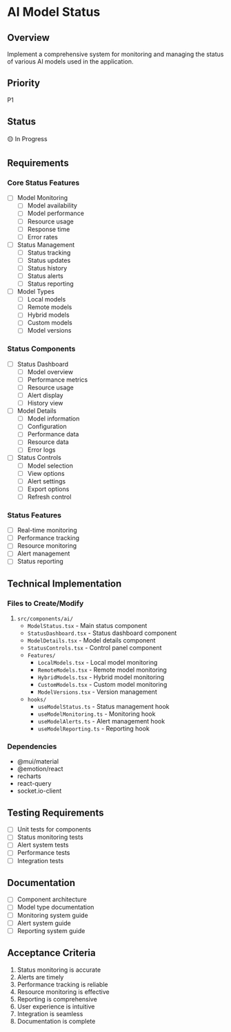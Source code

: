 # AI Model Status

## Overview
Implement a comprehensive system for monitoring and managing the status of various AI models used in the application.

## Priority
P1

## Status
🟡 In Progress

## Requirements

### Core Status Features
- [ ] Model Monitoring
  - [ ] Model availability
  - [ ] Model performance
  - [ ] Resource usage
  - [ ] Response time
  - [ ] Error rates
- [ ] Status Management
  - [ ] Status tracking
  - [ ] Status updates
  - [ ] Status history
  - [ ] Status alerts
  - [ ] Status reporting
- [ ] Model Types
  - [ ] Local models
  - [ ] Remote models
  - [ ] Hybrid models
  - [ ] Custom models
  - [ ] Model versions

### Status Components
- [ ] Status Dashboard
  - [ ] Model overview
  - [ ] Performance metrics
  - [ ] Resource usage
  - [ ] Alert display
  - [ ] History view
- [ ] Model Details
  - [ ] Model information
  - [ ] Configuration
  - [ ] Performance data
  - [ ] Resource data
  - [ ] Error logs
- [ ] Status Controls
  - [ ] Model selection
  - [ ] View options
  - [ ] Alert settings
  - [ ] Export options
  - [ ] Refresh control

### Status Features
- [ ] Real-time monitoring
- [ ] Performance tracking
- [ ] Resource monitoring
- [ ] Alert management
- [ ] Status reporting

## Technical Implementation

### Files to Create/Modify
1. `src/components/ai/`
   - `ModelStatus.tsx` - Main status component
   - `StatusDashboard.tsx` - Status dashboard component
   - `ModelDetails.tsx` - Model details component
   - `StatusControls.tsx` - Control panel component
   - `Features/`
     - `LocalModels.tsx` - Local model monitoring
     - `RemoteModels.tsx` - Remote model monitoring
     - `HybridModels.tsx` - Hybrid model monitoring
     - `CustomModels.tsx` - Custom model monitoring
     - `ModelVersions.tsx` - Version management
   - `hooks/`
     - `useModelStatus.ts` - Status management hook
     - `useModelMonitoring.ts` - Monitoring hook
     - `useModelAlerts.ts` - Alert management hook
     - `useModelReporting.ts` - Reporting hook

### Dependencies
- @mui/material
- @emotion/react
- recharts
- react-query
- socket.io-client

## Testing Requirements
- [ ] Unit tests for components
- [ ] Status monitoring tests
- [ ] Alert system tests
- [ ] Performance tests
- [ ] Integration tests

## Documentation
- [ ] Component architecture
- [ ] Model type documentation
- [ ] Monitoring system guide
- [ ] Alert system guide
- [ ] Reporting system guide

## Acceptance Criteria
1. Status monitoring is accurate
2. Alerts are timely
3. Performance tracking is reliable
4. Resource monitoring is effective
5. Reporting is comprehensive
6. User experience is intuitive
7. Integration is seamless
8. Documentation is complete 